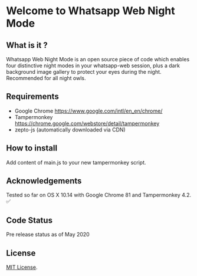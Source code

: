 # Welcome to Whatsapp Web Night Mode

## What is it ?

Whatsapp Web Night Mode is an open source piece of code which enables four distinctive night modes in your whatsapp-web session, plus a dark background image gallery to protect your eyes during the night. Recommended for all night owls.

## Requirements

- Google Chrome https://www.google.com/intl/en_en/chrome/
- Tampermonkey https://chrome.google.com/webstore/detail/tampermonkey
- zepto-js (automatically downloaded via CDN)

## How to install

Add content of main.js to your new tampermonkey script.

## Acknowledgements

Tested so far on OS X 10.14 with Google Chrome 81 and Tampermonkey 4.2. ✅

## Code Status

Pre release status as of May 2020

## License

[MIT License](https://opensource.org/licenses/MIT).
